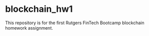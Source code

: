 # blockchain_hw1
This repository is for the first Rutgers FinTech Bootcamp blockchain homework assignment.
